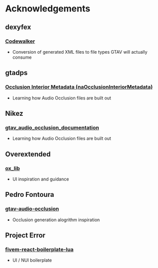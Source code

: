 # Acknowledgements

## dexyfex

### [Codewalker](https://github.com/dexyfex/CodeWalker)

- Conversion of generated XML files to file types GTAV will actually consume

## gtadps

### [Occlusion Interior Metadata (naOcclusionInteriorMetadata)](https://rage.re/docs?topic=40)

- Learning how Audio Occlusion files are built out

## Nikez

### [gtav_audio_occlusion_documentation](https://github.com/nikez/gtav_audio_occlusion_documentation)

- Learning how Audio Occlusion files are built out

## Overextended

### [ox_lib](https://github.com/overextended/ox_lib)

- UI inspiration and guidance

## Pedro Fontoura

### [gtav-audio-occlusion](https://github.com/pedr0fontoura/gtav-audio-occlusion)

- Occlusion generation alogrithm inspiration

## Project Error

### [fivem-react-boilerplate-lua](https://github.com/project-error/fivem-react-boilerplate-lua)

- UI / NUI boilerplate
